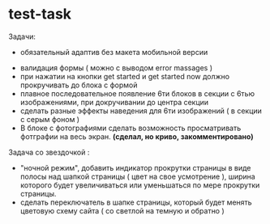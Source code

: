 # test-task
Задачи:
- обязательный адаптив без макета мобильной версии
+ валидация формы ( можно с выводом error massages )
+ при нажатии на кнопки get started и get started now должно прокручивать до блока с формой
+ плавное последовательное появление 6ти блоков в секции с 6тью изображениями, при докручивании до центра секции
+ сделать разные эффекты наведения для 6ти изображений ( в секции с серым фоном )
+  В блоке с фотографиями сделать возможность просматривать фотграфии на весь экран. <b>(сделал, но криво, закомментировано)</b>

Задача со звездочкой :
+ "ночной режим", добавить индикатор прокрутки страницы в виде полосы над шапкой страницы ( цвет на свое усмотрение ), ширина которого будет увеличиваться или уменьшаться по мере прокрутки страницы.
+ сделать переключатель в шапке страницы, который будет менять цветовую схему сайта ( со светлой на темную и обратно )
